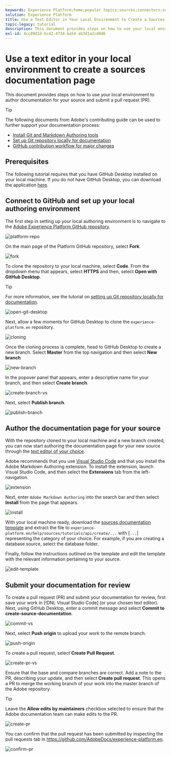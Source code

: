 ```yaml
---
keywords: Experience Platform;home;popular topics;sources;connectors;source connectors;sources sdk;sdk;SDK
solution: Experience Platform
title: Use a Text Editor in Your Local Environment to Create a Sources Documentation Page
topic-legacy: tutorial
description: This document provides steps on how to use your local environment to author documentation for your source and submit a pull request (PR).
exl-id: 4cc89d1d-bc42-473d-ba54-ab3d1a2cd0d6
---
```

# Use a text editor in your local environment to create a sources documentation page

This document provides steps on how to use your local environment to author documentation for your source and submit a pull request (PR).

>[!TIP]
>
>The following documents from Adobe's contributing guide can be used to further support your documentation process: <ul><li>[Install Git and Markdown Authoring tools](https://experienceleague.adobe.com/docs/contributor/contributor-guide/setup/install-tools.html?lang=en)</li><li>[Set up Git repository locally for documentation](https://experienceleague.adobe.com/docs/contributor/contributor-guide/setup/local-repo.html?lang=en)</li><li>[GitHub contribution workflow for major changes](https://experienceleague.adobe.com/docs/contributor/contributor-guide/setup/full-workflow.html?lang=en)</li></ul>

## Prerequisites

The following tutorial requires that you have GitHub Desktop installed on your local machine. If you do not have GitHub Desktop, you can download the application [here](https://desktop.github.com/).

## Connect to GitHub and set up your local authoring environment

The first step in setting up your local authoring environment is to navigate to the [Adobe Experience Platform GitHub repository](https://github.com/AdobeDocs/experience-platform.en).

![platform-repo](../assets/platform-repo.png)

On the main page of the Platform GitHub repository, select **Fork**.

![fork](../assets/fork.png)

To clone the repository to your local machine, select **Code**. From the dropdown menu that appears, select **HTTPS** and then, select **Open with GitHub Desktop**. 

>[!TIP]
>
>For more information, see the tutorial on [setting up Git repository locally for documentation](https://experienceleague.adobe.com/docs/contributor/contributor-guide/setup/local-repo.html?lang=en#create-a-local-clone-of-the-repository).

![open-git-desktop](../assets/open-git-desktop.png)

Next, allow a few moments for GitHub Desktop to clone the `experience-platform.en` repository.

![cloning](../assets/cloning.png)

Once the cloning process is complete, head to GitHub Desktop to create a new branch. Select **Master** from the top navigation and then select **New branch**

![new-branch](../assets/new-branch.png)

In the popover panel that appears, enter a descriptive name for your branch, and then select **Create branch**.

![create-branch-vs](../assets/create-branch-vs.png)

Next, select **Publish branch**.

![publish-branch](../assets/publish-branch.png)

## Author the documentation page for your source

With the repository cloned to your local machine and a new branch created, you can now start authoring the documentation page for your new source through the [text editor of your choice](https://experienceleague.adobe.com/docs/contributor/contributor-guide/setup/install-tools.html?lang=en#understand-markdown-editors).

Adobe recommends that you use [Visual Studio Code](https://code.visualstudio.com/) and that you install the Adobe Markdown Authoring extension. To install the extension, launch Visual Studio Code, and then select the **Extensions** tab from the left-navigation.

![extension](../assets/extension.png)

Next, enter `Adobe Markdown Authoring` into the search bar and then select **Install** from the page that appears.

![install](../assets/install.png)

With your local machine ready, download the [sources documentation template](../assets/template.zip) and extract the file to `experience-platform.en/help/sources/tutorials/api/create/...` with [`...`] representing the category of your choice. For example, if you are creating a database source, select the database folder.

Finally, follow the instructions outlined on the template and edit the template with the relevant information pertaining to your source.

![edit-template](../assets/edit-template.png)

## Submit your documentation for review

To create a pull request (PR) and submit your documentation for review, first save your work in [!DNL Visual Studio Code] (or your chosen text editor). Next, using GitHub Desktop, enter a commit message and select **Commit to create-source-documentation**.

![commit-vs](../assets/commit-vs.png)

Next, select **Push origin** to upload your work to the remote branch.

![push-origin](../assets/push-origin.png)

To create a pull request, select **Create Pull Request**.

![create-pr-vs](../assets/create-pr-vs.png)

Ensure that the base and compare branches are correct. Add a note to the PR, describing your update, and then select **Create pull request**. This opens a PR to merge the working branch of your work into the master branch of the Adobe repository.

>[!TIP]
>
>Leave the **Allow edits by maintainers** checkbox selected to ensure that the Adobe documentation team can make edits to the PR.

![create-pr](../assets/create-pr.png)

You can confirm that the pull request has been submitted by inspecting the pull requests tab in https://github.com/AdobeDocs/experience-platform.en.

![confirm-pr](../assets/confirm-pr.png)
